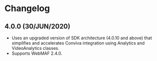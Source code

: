
# Changelog

##  4.0.0 (30/JUN/2020)
* Uses an upgraded version of SDK architecture (4.0.10 and above) that simplifies and accelerates Conviva integration using Analytics and VideoAnalytics classes.
* Supports WebMAF 2.4.0.
